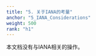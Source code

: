 ```yaml
---
title: "5. 关于IANA的考量"
anchor: "5_IANA_Considerations"
weight: 500
rank: "h1"
---
```


本文档没有与IANA相关的操作。
